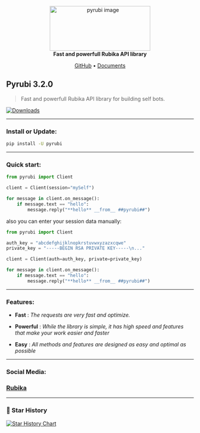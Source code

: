 <p align='center'>
    <img src='https://iili.io/HIjPRS9.jpg' alt='pyrubi image' width='270' height=120 class="image">
    <br>
    <b>Fast and powerfull Rubika API library</b>
</p>

<p align='center'>
    <a href='https://github.com/AliGanji1/pyrubi'>GitHub</a>
    •
    <a href='https://rubika.ir/pyrubi_documents'>Documents</a>
</p>


## Pyrubi 3.2.0
> Fast and powerfull Rubika API library for building self bots.

[![Downloads](https://static.pepy.tech/badge/pyrubi)](https://pepy.tech/project/pyrubi)


<hr>

### Install or Update:

``` bash
pip install -U pyrubi
```

<hr>

### Quick start:

``` python
from pyrubi import Client

client = Client(session="mySelf")

for message in client.on_message():
    if message.text == "hello":
        message.reply("**hello** __from__ ##pyrubi##")
```

also you can enter your session data manually:
```python
from pyrubi import Client

auth_key = "abcdefghijklnopkrstuvwxyzazxcqwe"
private_key = "-----BEGIN RSA PRIVATE KEY-----\n..."

client = Client(auth=auth_key, private=private_key)

for message in client.on_message():
    if message.text == "hello":
        message.reply("**hello** __from__ ##pyrubi##")
```

<hr>

### Features:
    
- **Fast** : *The requests are very fast and optimize.*

- **Powerful** : *While the library is simple, it has high speed and features that make your work easier and faster*

- **Easy** : *All methods and features are designed as easy and optimal as possible*


<hr>

### Social Media:
### <a href='https://rubika.ir/pyrubika'>Rubika</a>

<hr>

### 🌟 Star History

[![Star History Chart](https://api.star-history.com/svg?repos=AliGanji1/Pyrubi&type=Date)](https://star-history.com/#AliGanji1/Pyrubi&Date)